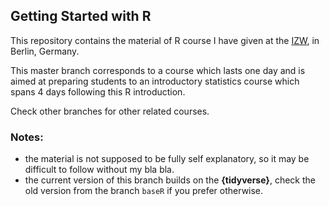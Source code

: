 ## Getting Started with R

This repository contains the material of R course I have given at the [IZW](http://www.izw-berlin.de/welcome.html), in Berlin, Germany.

This master branch corresponds to a course which lasts one day and is aimed at preparing students to an introductory statistics course which spans 4 days following this R introduction.

Check other branches for other related courses.

### Notes:
- the material is not supposed to be fully self explanatory, so it may be difficult to follow without my bla bla.
- the current version of this branch builds on the __{tidyverse}__, check the old version from the branch `baseR` if you prefer otherwise.
